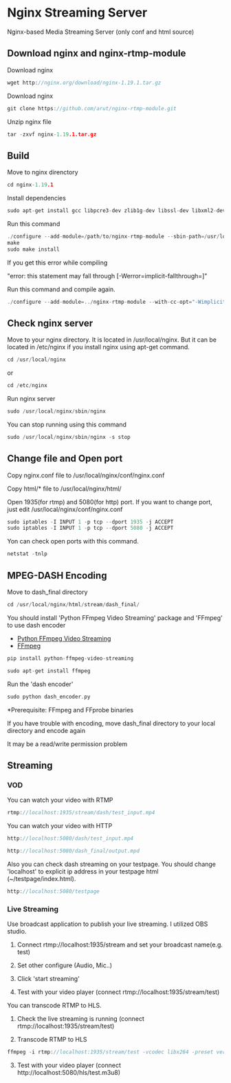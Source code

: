 # Nginx Streaming Server
Nginx-based Media Streaming Server (only conf and html source)

## Download nginx and nginx-rtmp-module

Download nginx
```c
wget http://nginx.org/download/nginx-1.19.1.tar.gz
```

Download nginx
```c
git clone https://github.com/arut/nginx-rtmp-module.git
```

Unzip nginx file
```c
tar -zxvf nginx-1.19.1.tar.gz 
```

## Build

Move to nginx direnctory
```c
cd nginx-1.19.1
```

Install dependencies
```c
sudo apt-get install gcc libpcre3-dev zlib1g-dev libssl-dev libxml2-dev libxslt1-dev  libgd-dev google-perftools libgoogle-perftools-dev libperl-dev
```

Run this command
```c
./configure --add-module=/path/to/nginx-rtmp-module --sbin-path=/usr/local/nginx/sbin/nginx --conf-path=/usr/local/nginx/conf/nginx.conf --with-http_ssl_module
make
sudo make install
```

If you get this error while compiling 

"error: this statement may fall through [-Werror=implicit-fallthrough=]"

Run this command and compile again.
```c
./configure --add-module=../nginx-rtmp-module --with-cc-opt="-Wimplicit-fallthrough=0"
```

## Check nginx server

Move to your nginx directory. It is located in /usr/local/nginx. But it can be located in /etc/nginx if you install nginx using apt-get command.
```c
cd /usr/local/nginx
```
or 
```c
cd /etc/nginx
```

Run nginx server
```c
sudo /usr/local/nginx/sbin/nginx
```

You can stop running using this command
```c
sudo /usr/local/nginx/sbin/nginx -s stop
```

## Change file and Open port 

Copy nginx.conf file to /usr/local/nginx/conf/nginx.conf

Copy html/* file to /usr/local/nginx/html/

Open 1935(for rtmp) and 5080(for http) port. If you want to change port, just edit /usr/local/nginx/conf/nginx.conf
```c
sudo iptables -I INPUT 1 -p tcp --dport 1935 -j ACCEPT
sudo iptables -I INPUT 1 -p tcp --dport 5080 -j ACCEPT
```

Yon can check open ports with this command.
```c
netstat -tnlp
```

## MPEG-DASH Encoding

Move to dash_final directory
```c
cd /usr/local/nginx/html/stream/dash_final/
```

You should install 'Python FFmpeg Video Streaming' package and 'FFmpeg' to use dash encoder

* [Python FFmpeg Video Streaming](https://pypi.org/project/python-ffmpeg-video-streaming/)
* [FFmpeg](https://ffmpeg.org/download.html)

```c
pip install python-ffmpeg-video-streaming
```
```c
sudo apt-get install ffmpeg
```

Run the 'dash encoder'
```c
sudo python dash_encoder.py
```
*Prerequisite: FFmpeg and FFprobe binaries

If you have trouble with encoding, move dash_final directory to your local directory and encode again

It may be a read/write permission problem


## Streaming

### VOD

You can watch your video with RTMP
```c
rtmp://localhost:1935/stream/dash/test_input.mp4
```

You can watch your video with HTTP
```c
http://localhost:5080/dash/test_input.mp4
```
```c
http://localhost:5080/dash_final/output.mpd
```

Also you can check dash streaming on your testpage. You should change 'localhost' to explicit ip address in your testpage html (~/testpage/index.html).
```c
http://localhost:5080/testpage
```


### Live Streaming

Use broadcast application to publish your live streaming. I utilized OBS studio.

1) Connect rtmp://localhost:1935/stream and set your broadcast name(e.g. test)

2) Set other configure (Audio, Mic..)

3) Click 'start streaming'

4) Test with your video player (connect rtmp://localhost:1935/stream/test)

You can transcode RTMP to HLS.

1) Check the live streaming is running (connect rtmp://localhost:1935/stream/test)

2) Transcode RTMP to HLS
```c
ffmpeg -i rtmp://localhost:1935/stream/test -vcodec libx264 -preset veryfast -b:v 2000k -maxrate 2000k -bufsize 2000k -s 1280x720 -sws_flags lanczos -r 60 -acodec copy -f flv rtmp://localhost:1935/hls/test
```

3) Test with your video player (connect http://localhost:5080/hls/test.m3u8)
